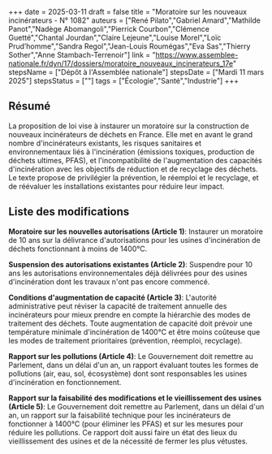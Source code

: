+++
date = 2025-03-11
draft = false
title = "Moratoire sur les nouveaux incinérateurs - N° 1082"
auteurs = ["René Pilato","Gabriel Amard","Mathilde Panot","Nadège Abomangoli","Pierrick Courbon","Clémence Guetté","Chantal Jourdan","Claire Lejeune","Louise Morel","Loïc Prud’homme","Sandra Regol","Jean-Louis Roumégas","Eva Sas","Thierry Sother","Anne Stambach-Terrenoir"]
link = "https://www.assemblee-nationale.fr/dyn/17/dossiers/moratoire_nouveaux_incinerateurs_17e"
stepsName = ["Dépôt à l'Assemblée nationale"]
stepsDate = ["Mardi 11 mars 2025"]
stepsStatus = [""]
tags = ["Écologie","Santé","Industrie"]
+++

## Résumé

La proposition de loi vise à instaurer un moratoire sur la construction de nouveaux incinérateurs de déchets en France. Elle met en avant le grand nombre d'incinérateurs existants, les risques sanitaires et environnementaux liés à l'incinération (émissions toxiques, production de déchets ultimes, PFAS), et l'incompatibilité de l'augmentation des capacités d'incinération avec les objectifs de réduction et de recyclage des déchets. Le texte propose de privilégier la prévention, le réemploi et le recyclage, et de réévaluer les installations existantes pour réduire leur impact.

## Liste des modifications

**Moratoire sur les nouvelles autorisations (Article 1)**: Instaurer un moratoire de 10 ans sur la délivrance d'autorisations pour les usines d'incinération de déchets fonctionnant à moins de 1400°C.

**Suspension des autorisations existantes (Article 2)**: Suspendre pour 10 ans les autorisations environnementales déjà délivrées pour des usines d'incinération dont les travaux n'ont pas encore commencé.

**Conditions d'augmentation de capacité (Article 3)**: L'autorité administrative peut réviser la capacité de traitement annuelle des incinérateurs pour mieux prendre en compte la hiérarchie des modes de traitement des déchets. Toute augmentation de capacité doit prévoir une température minimale d'incinération de 1400°C et être moins coûteuse que les modes de traitement prioritaires (prévention, réemploi, recyclage).

**Rapport sur les pollutions (Article 4)**: Le Gouvernement doit remettre au Parlement, dans un délai d'un an, un rapport évaluant toutes les formes de pollutions (air, eau, sol, écosystème) dont sont responsables les usines d'incinération en fonctionnement.

**Rapport sur la faisabilité des modifications et le vieillissement des usines (Article 5)**: Le Gouvernement doit remettre au Parlement, dans un délai d'un an, un rapport sur la faisabilité technique pour les incinérateurs de fonctionner à 1400°C (pour éliminer les PFAS) et sur les mesures pour réduire les pollutions. Ce rapport doit aussi faire un état des lieux du vieillissement des usines et de la nécessité de fermer les plus vétustes.
